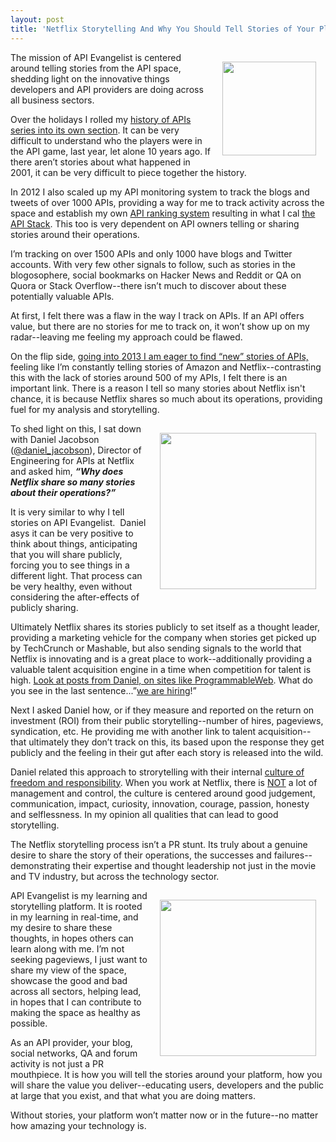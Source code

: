 ```yaml
---
layout: post
title: 'Netflix Storytelling And Why You Should Tell Stories of Your Platform'
---
```

<p><img style="padding: 15px;" src="https://s3.amazonaws.com/kinlane-productions/api-evangelist/netflix/netflix-square.png" alt="" width="150" align="right" /></p>
<p>The mission of API Evangelist is centered around telling stories from the API space, shedding light on the innovative things developers and API providers are doing across all business sectors.</p>
<p>Over the holidays I rolled my <a title="History of APIs" href="/history/">history of APIs series into its own section</a>.  It can be very difficult to understand who the players were in the API game, last year, let alone 10 years ago.  If there aren&rsquo;t stories about what happened in 2001, it can be very difficult to piece together the history.</p>
<p>In 2012 I also scaled up my API monitoring system to track the blogs and tweets of over 1000 APIs, providing a way for me to track activity across the space and establish my own <a title="API Ranking System" href="http://theapistack.com/ranking.html">API ranking system</a> resulting in what I cal&nbsp;<a title="The API Stack" href="http://theapistack.com">the API Stack</a>.  This too is very dependent on API owners telling or sharing stories around their operations.</p>
<p>I&rsquo;m tracking on over 1500 APIs and only 1000 have blogs and Twitter accounts.  With very few other signals to follow, such as stories in the blogosophere, social bookmarks on Hacker News and Reddit or QA on Quora or Stack Overflow--there isn&rsquo;t much to discover about these potentially valuable APIs.</p>
<p>At first, I felt there was a flaw in the way I track on APIs.  If an API offers value, but there are no stories for me to track on, it won&rsquo;t show up on my radar--leaving me feeling my approach could be flawed.</p>
<p>On the flip side, <a href="http://apievangelist.com/2012/12/27/new-api-stories-in-2013/">going into 2013 I am eager to find &ldquo;new&rdquo; stories of APIs,</a> feeling like I&rsquo;m constantly telling stories of Amazon and Netflix--contrasting this with the lack of stories around 500 of my APIs, I felt there is an important link.  There is a reason I tell so many stories about Netflix isn't chance, it is because Netflix shares so much about its operations, providing fuel for my analysis and storytelling.</p>
<p><img style="padding: 15px;" src="https://s3.amazonaws.com/kinlane-productions/api-evangelist/netflix/daniel-jacobson-netflix.JPG" alt="" width="250" align="right" /></p>
<p>To shed light on this, I sat down with Daniel Jacobson (<a href="https://fr.twitter.com/daniel_jacobson">@daniel_jacobson</a>), Director of Engineering for APIs at Netflix and asked him, <strong><em>&ldquo;Why does Netflix share so many stories about their operations?&rdquo;</em></strong></p>
<p>It is very similar to why I tell stories on API Evangelist. &nbsp;Daniel asys it can be very positive to think about things, anticipating that you will share publicly, forcing you to see things in a different light.  That process can be very healthy, even without considering the after-effects of publicly sharing.</p>
<p>Ultimately Netflix shares its stories publicly to set itself as a thought leader, providing a marketing vehicle for the company when stories get picked up by TechCrunch or Mashable, but also sending signals to the world that Netflix is innovating and is a great place to work--additionally providing a valuable talent acquisition engine in a time when competition for talent is high.  <a href="http://blog.programmableweb.com/2012/05/15/why-rest-keeps-me-up-at-night/">Look at posts from Daniel, on sites like ProgrammableWeb</a>.  What do you see in the last sentence...&rdquo;<a href="http://jobs.netflix.com/jobsListing.html?function=Engineering">we are hiring</a>!&rdquo;</p>
<p>Next I asked Daniel how, or if they measure and reported on the return on investment (ROI) from their public storytelling--number of hires, pageviews, syndication, etc.  He providing me with another link to talent acquisition--that ultimately they don&rsquo;t track on this, its based upon the response they get publicly and the feeling in their gut after each story is released into the wild.</p>
<p>Daniel related this approach to strorytelling with their internal <a href="http://www.slideshare.net/reed2001/culture-1798664">culture of freedom and responsibility</a>.  When you work at Netflix, there is <span style="text-decoration: underline;">NOT</span> a lot of management and control, the culture is centered around good judgement, communication, impact, curiosity, innovation, courage, passion, honesty and selflessness.  In my opinion all qualities that can lead to good storytelling.</p>
<p>The Netflix storytelling process isn&rsquo;t a PR stunt.  Its truly about a genuine desire to share the story of their operations, the successes and failures--demonstrating their expertise and thought leadership not just in the movie and TV industry, but across the technology sector.</p>
<p><img style="padding: 15px;" src="https://s3.amazonaws.com/kinlane-productions/api-evangelist/netflix/netflix-reed-hastings.jpg" alt="" width="250" align="right" /></p>
<p>API Evangelist is my learning and storytelling platform.  It is rooted in my learning in real-time, and my desire to share these thoughts, in hopes others can learn along with me.  I&rsquo;m not seeking pageviews, I just want to share my view of the space, showcase the good and bad across all sectors, helping lead, in hopes that I can contribute to making the space as healthy as possible.</p>
<p>As an API provider, your blog, social networks, QA and forum activity is not just a PR mouthpiece.  It is how you will tell the stories around your platform, how you will share the value you deliver--educating users, developers and the public at large that you exist, and that what you are doing matters.</p>
<p>Without stories, your platform won&rsquo;t matter now or in the future--no matter how amazing your technology is.</p>